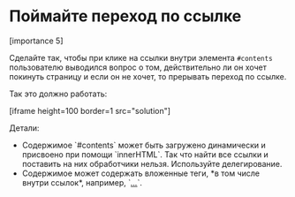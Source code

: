 # Поймайте переход по ссылке

[importance 5]

Сделайте так, чтобы при клике на ссылки внутри элемента `#contents` пользователю выводился вопрос о том, действительно ли он хочет покинуть страницу и если он не хочет, то прерывать переход по ссылке.

Так это должно работать:

[iframe height=100 border=1 src="solution"]

Детали:
<ul>
<li>Содержимое `#contents` может быть загружено динамически и присвоено при помощи  `innerHTML`. Так что найти все ссылки и поставить на них обработчики нельзя. Используйте делегирование.</li>
<li>Содержимое может содержать вложенные теги, *в том числе внутри ссылок*, например, `<a href=".."><i>...</i></a>`.</li>
</ul>



